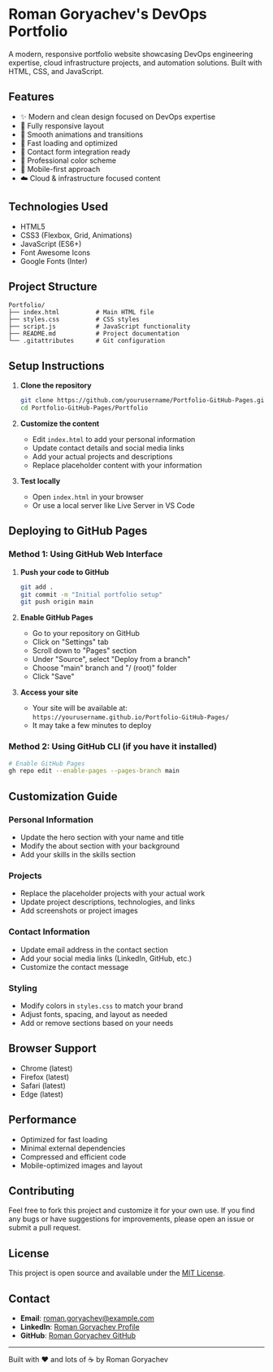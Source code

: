 # Roman Goryachev's DevOps Portfolio

A modern, responsive portfolio website showcasing DevOps engineering expertise, cloud infrastructure projects, and automation solutions. Built with HTML, CSS, and JavaScript.

## Features

- ✨ Modern and clean design focused on DevOps expertise
- 📱 Fully responsive layout
- 🎨 Smooth animations and transitions
- 🚀 Fast loading and optimized
- 📧 Contact form integration ready
- 🌙 Professional color scheme
- 📱 Mobile-first approach
- ☁️ Cloud & infrastructure focused content

## Technologies Used

- HTML5
- CSS3 (Flexbox, Grid, Animations)
- JavaScript (ES6+)
- Font Awesome Icons
- Google Fonts (Inter)

## Project Structure

```
Portfolio/
├── index.html          # Main HTML file
├── styles.css          # CSS styles
├── script.js           # JavaScript functionality
├── README.md           # Project documentation
└── .gitattributes      # Git configuration
```

## Setup Instructions

1. **Clone the repository**
   ```bash
   git clone https://github.com/yourusername/Portfolio-GitHub-Pages.git
   cd Portfolio-GitHub-Pages/Portfolio
   ```

2. **Customize the content**
   - Edit `index.html` to add your personal information
   - Update contact details and social media links
   - Add your actual projects and descriptions
   - Replace placeholder content with your information

3. **Test locally**
   - Open `index.html` in your browser
   - Or use a local server like Live Server in VS Code

## Deploying to GitHub Pages

### Method 1: Using GitHub Web Interface

1. **Push your code to GitHub**
   ```bash
   git add .
   git commit -m "Initial portfolio setup"
   git push origin main
   ```

2. **Enable GitHub Pages**
   - Go to your repository on GitHub
   - Click on "Settings" tab
   - Scroll down to "Pages" section
   - Under "Source", select "Deploy from a branch"
   - Choose "main" branch and "/ (root)" folder
   - Click "Save"

3. **Access your site**
   - Your site will be available at: `https://yourusername.github.io/Portfolio-GitHub-Pages/`
   - It may take a few minutes to deploy

### Method 2: Using GitHub CLI (if you have it installed)

```bash
# Enable GitHub Pages
gh repo edit --enable-pages --pages-branch main
```

## Customization Guide

### Personal Information
- Update the hero section with your name and title
- Modify the about section with your background
- Add your skills in the skills section

### Projects
- Replace the placeholder projects with your actual work
- Update project descriptions, technologies, and links
- Add screenshots or project images

### Contact Information
- Update email address in the contact section
- Add your social media links (LinkedIn, GitHub, etc.)
- Customize the contact message

### Styling
- Modify colors in `styles.css` to match your brand
- Adjust fonts, spacing, and layout as needed
- Add or remove sections based on your needs

## Browser Support

- Chrome (latest)
- Firefox (latest)
- Safari (latest)
- Edge (latest)

## Performance

- Optimized for fast loading
- Minimal external dependencies
- Compressed and efficient code
- Mobile-optimized images and layout

## Contributing

Feel free to fork this project and customize it for your own use. If you find any bugs or have suggestions for improvements, please open an issue or submit a pull request.

## License

This project is open source and available under the [MIT License](LICENSE).

## Contact

- **Email**: roman.goryachev@example.com
- **LinkedIn**: [Roman Goryachev Profile](https://linkedin.com/in/roman-goryachev)
- **GitHub**: [Roman Goryachev GitHub](https://github.com/roman-goryachev)

---

Built with ❤️ and lots of ☕ by Roman Goryachev
